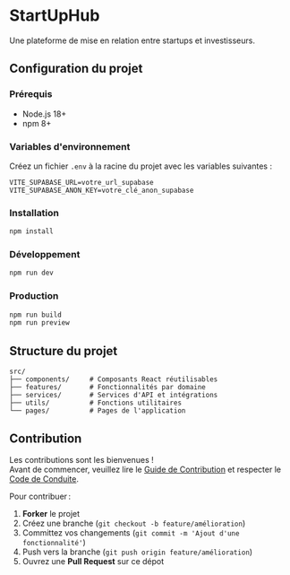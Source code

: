 # StartUpHub

Une plateforme de mise en relation entre startups et investisseurs.

## Configuration du projet

### Prérequis
- Node.js 18+
- npm 8+

### Variables d'environnement
Créez un fichier `.env` à la racine du projet avec les variables suivantes :
```env
VITE_SUPABASE_URL=votre_url_supabase
VITE_SUPABASE_ANON_KEY=votre_clé_anon_supabase
```

### Installation
```bash
npm install
```

### Développement
```bash
npm run dev
```

### Production
```bash
npm run build
npm run preview
```

## Structure du projet

```
src/
├── components/     # Composants React réutilisables
├── features/       # Fonctionnalités par domaine
├── services/       # Services d'API et intégrations
├── utils/          # Fonctions utilitaires
└── pages/          # Pages de l'application
```

## Contribution

Les contributions sont les bienvenues !  
Avant de commencer, veuillez lire le [Guide de Contribution](./CONTRIBUTING.md) et respecter le [Code de Conduite](./CODE_OF_CONDUCT.md).  

Pour contribuer :

1. **Forker** le projet
2. Créez une branche (`git checkout -b feature/amélioration`)
3. Committez vos changements (`git commit -m 'Ajout d'une fonctionnalité'`)
4. Push vers la branche (`git push origin feature/amélioration`)
5. Ouvrez une **Pull Request** sur ce dépot
